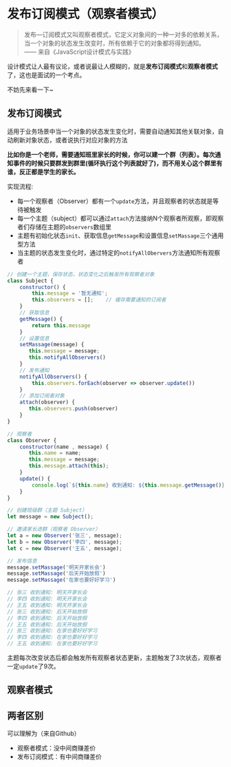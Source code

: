 # 发布订阅模式（观察者模式）

> 发布—订阅模式又叫观察者模式，它定义对象间的一种一对多的依赖关系，当一个对象的状态发生改变时，所有依赖于它的对象都将得到通知。  
> —— 来自《JavaScript设计模式与实践》

设计模式让人最有议论，或者说最让人模糊的，就是**发布订阅模式**和**观察者模式**了，这也是面试的一个考点。

不妨先来看一下~

## 发布订阅模式

适用于业务场景中当一个对象的状态发生变化时，需要自动通知其他关联对象，自动刷新对象状态，或者说执行对应对象的方法

**比如你是一个老师，需要通知班里家长的时候，你可以建一个群（列表）。每次通知事件的时候只要群发到群里(循环执行这个列表就好了)，而不用关心这个群里有谁，反正都是学生的家长。**

实现流程:

- 每一个观察者（Observer）都有一个`update`方法，并且观察者的状态就是等待被触发
- 每一个主题（subject）都可以通过`attach`方法接纳N个观察者所观察，即观察者们存储在主题的`observers`数组里
- 主题有初始化状态`init`、获取信息`getMessage`和设置信息`setMassage`三个通用型方法
- 当主题的状态发生变化时，通过特定的`notifyAllObervers`方法通知所有观察者

```js
// 创建一个主题，保存状态，状态变化之后触发所有观察者对象
class Subject {
    constructor() {
        this.message = '暂无通知';
        this.observers = [];    // 缓存需要通知的订阅者
    }
    // 获取信息
    getMessage() {  
        return this.message
    }
    // 设置信息
    setMassage(message) {
       this.message = message;
       this.notifyAllObservers()
    }
    // 发布通知
    notifyAllObservers() {  
        this.observers.forEach(observer => observer.update())
    }
    // 添加订阅者对象
    attach(observer) {  
       this.observers.push(observer)
    }
}

// 观察者
class Observer {
    constructor(name , message) {
       this.name = name;
       this.message = message;
       this.message.attach(this);
    }
    update() {
        console.log(`${this.name} 收到通知: ${this.message.getMessage()}`)
    }
}

// 创建班级群（主题 Subject）
let message = new Subject();

// 邀请家长进群（观察者 Observer）
let a = new Observer('张三', message);
let b = new Observer('李四', message);
let c = new Observer('王五', message);

// 发布信息
message.setMassage('明天开家长会')
message.setMassage('后天开始放假')
message.setMassage('在家也要好好学习')

// 张三 收到通知: 明天开家长会
// 李四 收到通知: 明天开家长会
// 王五 收到通知: 明天开家长会
// 张三 收到通知: 后天开始放假
// 李四 收到通知: 后天开始放假
// 王五 收到通知: 后天开始放假
// 张三 收到通知: 在家也要好好学习
// 李四 收到通知: 在家也要好好学习
// 王五 收到通知: 在家也要好好学习
```

主题每次改变状态后都会触发所有观察者状态更新，主题触发了3次状态，观察者一定`update`了9次。


## 观察者模式


## 两者区别

可以理解为（来自Github）

- 观察者模式：没中间商赚差价
- 发布订阅模式：有中间商赚差价